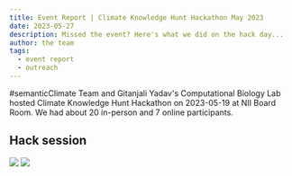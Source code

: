 ```yaml
---
title: Event Report | Climate Knowledge Hunt Hackathon May 2023
date: 2023-05-27
description: Missed the event? Here's what we did on the hack day...
author: the team
tags:
  - event report
  - outreach
---
```


#semanticClimate Team and Gitanjali Yadav's Computational Biology Lab hosted Climate Knowledge Hunt Hackathon on 2023-05-19 at NII Board Room. We had about 20 in-person and 7 online participants. 


## Hack session
<img src = /p/static/img/semanticClimate_breakout_01.jpeg>
<img src = /p/static/img/semanticClimate_breakout_02.jpeg>
